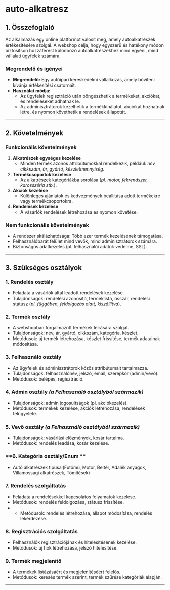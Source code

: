 # auto-alkatresz
            

## **1. Összefoglaló**  
Az alkalmazás egy online platformot valósít meg, amely autoalkatrészek értékesítésére szolgál. A webshop célja, hogy egyszerű és hatékony módon biztosítson hozzáférést különböző autóalkatrészekhez mind egyéni, 
mind vállalati ügyfelek számára.  

### **Megrendelő és igényei**  
- **Megrendelő:** Egy autóipari kereskedelmi vállalkozás, amely bővíteni kívánja értékesítési csatornáit.  
- **Használat módja:**  
  - Az ügyfelek regisztráció után böngészhetik a termékeket, akciókat, és rendeléseket adhatnak le.  
  - Az adminisztrátorok kezelhetik a termékkínálatot, akciókat hozhatnak létre, és nyomon követhetik a rendelések állapotát.  

---

## **2. Követelmények**  

### **Funkcionális követelmények**  
1. **Alkatrészek egységes kezelése**  
   - Minden termék azonos attribútumokkal rendelkezik, például: *név, cikkszám, ár, gyártó, készletmennyiség.*  
2. **Termékcsoportok kezelése**  
   - Az alkatrészek kategóriákba sorolása (*pl. motor, fékrendszer, karosszéria stb.*).  
3. **Akciók kezelése**  
   - Különleges ajánlatok és kedvezmények beállítása adott termékekre vagy termékcsoportokra.  
4. **Rendelések kezelése**  
   - A vásárlók rendelések létrehozása és nyomon követése.  

### **Nem funkcionális követelmények**  
- A rendszer skálázhatósága: Több ezer termék kezelésének támogatása.  
- Felhasználóbarát felület mind vevők, mind adminisztrátorok számára.  
- Biztonságos adatkezelés (pl. felhasználói adatok védelme, SSL).  

---

## **3. Szükséges osztályok**  

### **1. Rendelés osztály**  
- Feladata a vásárlók által leadott rendelések kezelése.  
- Tulajdonságok: rendelési azonosító, terméklista, összár, rendelési státusz (*pl. függőben, feldolgozás alatt, kiszállítva*).  


### **2. Termék osztály**  
- A webshopban forgalmazott termékek leírására szolgál.  
- Tulajdonságok: név, ár, gyártó, cikkszám, kategória, készlet.  
- Metódusok: új termék létrehozása, készlet frissítése, termék adatainak módosítása.  

### **3. Felhasználó osztály**  
- Az ügyfelek és adminisztrátorok közös attribútumait tartalmazza.  
- Tulajdonságok: felhasználónév, jelszó, email, szerepkör (admin/vevő).  
- Metódusok: belépés, regisztráció.  

### **4. Admin osztály** *(a Felhasználó osztályból származik)*  
- Tulajdonságok: admin jogosultságok (pl. akciókezelés).  
- Metódusok: termékek kezelése, akciók létrehozása, rendelések felügyelete.  

### **5. Vevő osztály** *(a Felhasználó osztályból származik)*  
- Tulajdonságok: vásárlási előzmények, kosár tartalma.  
- Metódusok: rendelés leadása, kosár kezelése.  

### **6. Kategória osztály/Enum **
- Autó alkatrészek tipusai(Futómű, Motor, Beltér, Adalék anyagok, Villamossági alkatrészek, Tömítések)
  
### **7. Rendelés szolgáltatás**  
- Feladata a rendelésekkel kapcsolatos folyamatok kezelése.  
- Metódusok: rendelés feldolgozása, státusz frissítése.
- - Metódusok: rendelés létrehozása, állapot módosítása, rendelés lekérdezése.  

### **8. Regisztrációs szolgáltatás**  
- Felhasználók regisztrációjának és hitelesítésének kezelése.  
- Metódusok: új fiók létrehozása, jelszó hitelesítése.  

### **9. Termék megjelenítő**  
- A termékek listázásáért és megjelenítéséért felelős.  
- Metódusok: keresés termék szerint, termék szűrése kategóriák alapján.

   

---  



